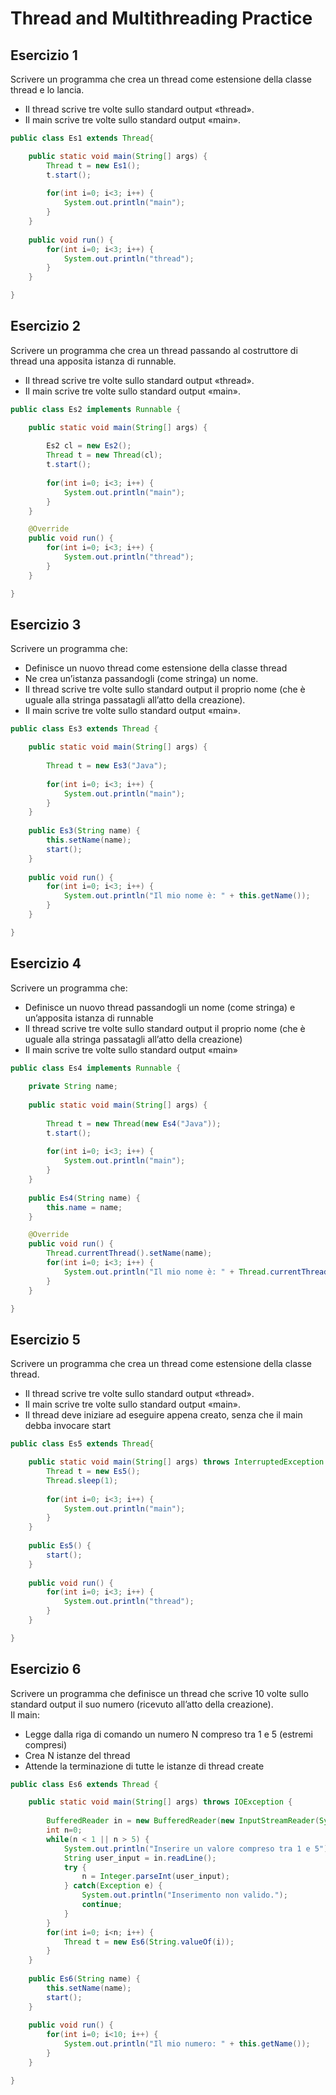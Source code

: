 # Thread and Multithreading Practice

## Esercizio 1
Scrivere un programma che crea un thread come estensione della classe thread e lo lancia.
- Il thread scrive tre volte sullo standard output «thread».
- Il main scrive tre volte sullo standard output «main».

```java
public class Es1 extends Thread{

	public static void main(String[] args) {
		Thread t = new Es1();
		t.start();
		
		for(int i=0; i<3; i++) {
			System.out.println("main");
		}
	}
	
	public void run() {
		for(int i=0; i<3; i++) {
			System.out.println("thread");
		}
	}

}
```

## Esercizio 2
Scrivere un programma che crea un thread passando al costruttore di thread una apposita istanza di runnable.
- Il thread scrive tre volte sullo standard output «thread».
- Il main scrive tre volte sullo standard output «main».

```java
public class Es2 implements Runnable {

	public static void main(String[] args) {
		
		Es2 cl = new Es2();
		Thread t = new Thread(cl);
		t.start();
		
		for(int i=0; i<3; i++) {
			System.out.println("main");
		}
	}

	@Override
	public void run() {
		for(int i=0; i<3; i++) {
			System.out.println("thread");
		}
	}

}
```

## Esercizio 3
Scrivere un programma che:
- Definisce un nuovo thread come estensione della classe thread
- Ne crea un’istanza passandogli (come stringa) un nome.
- Il thread scrive tre volte sullo standard output il proprio nome (che è uguale alla stringa passatagli all’atto della creazione).
- Il main scrive tre volte sullo standard output «main».

```java
public class Es3 extends Thread {

	public static void main(String[] args) {
		
		Thread t = new Es3("Java");
		
		for(int i=0; i<3; i++) {
			System.out.println("main");
		}
	}
	
	public Es3(String name) {
		this.setName(name);
		start();
	}
	
	public void run() {
		for(int i=0; i<3; i++) {
			System.out.println("Il mio nome è: " + this.getName());
		}
	}

}
```

## Esercizio 4
Scrivere un programma che:
- Definisce un nuovo thread passandogli un nome (come stringa) e un’apposita istanza di runnable
- Il thread scrive tre volte sullo standard output il proprio nome (che è 
uguale alla stringa passatagli all’atto della creazione)
- Il main scrive tre volte sullo standard output «main»

```java
public class Es4 implements Runnable {
	
	private String name;
	
	public static void main(String[] args) {
		
		Thread t = new Thread(new Es4("Java"));
		t.start();
		
		for(int i=0; i<3; i++) {
			System.out.println("main");
		}
	}
	
	public Es4(String name) {
		this.name = name;
	}

	@Override
	public void run() {
		Thread.currentThread().setName(name);
		for(int i=0; i<3; i++) {
			System.out.println("Il mio nome è: " + Thread.currentThread().getName());
		}
	}

}
```

## Esercizio 5
Scrivere un programma che crea un thread come estensione della 
classe thread.
- Il thread scrive tre volte sullo standard output «thread».
- Il main scrive tre volte sullo standard output «main».
- Il thread deve iniziare ad eseguire appena creato, senza che il main
debba invocare start

```java
public class Es5 extends Thread{

	public static void main(String[] args) throws InterruptedException {
		Thread t = new Es5();
		Thread.sleep(1);
		
		for(int i=0; i<3; i++) {
			System.out.println("main");
		}
	}
	
	public Es5() {
		start();
	}
	
	public void run() {
		for(int i=0; i<3; i++) {
			System.out.println("thread");
		}
	}

}
```

## Esercizio 6
Scrivere un programma che definisce un thread che scrive 10 volte sullo standard output il suo numero (ricevuto all’atto della creazione). <br>
Il main:
- Legge dalla riga di comando un numero N compreso tra 1 e 5 (estremi compresi) 
- Crea N istanze del thread
- Attende la terminazione di tutte le istanze di thread create

```java
public class Es6 extends Thread {

	public static void main(String[] args) throws IOException {
		
		BufferedReader in = new BufferedReader(new InputStreamReader(System.in));
		int n=0;
		while(n < 1 || n > 5) {
			System.out.println("Inserire un valore compreso tra 1 e 5");
			String user_input = in.readLine();
			try {
				n = Integer.parseInt(user_input);
			} catch(Exception e) {
				System.out.println("Inserimento non valido.");
				continue;
			}
		}
		for(int i=0; i<n; i++) {
			Thread t = new Es6(String.valueOf(i));
		}
	}
	
	public Es6(String name) {
		this.setName(name);
		start();
	}
	
	public void run() {
		for(int i=0; i<10; i++) {
			System.out.println("Il mio numero: " + this.getName());
		}
	}

}
```